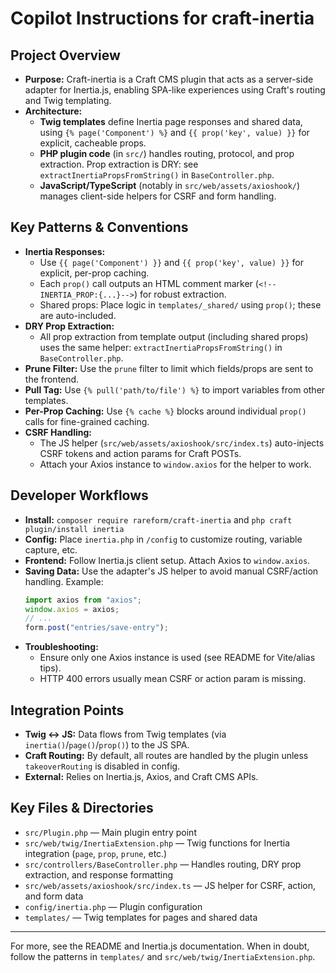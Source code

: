 # Copilot Instructions for craft-inertia

## Project Overview

- **Purpose:** Craft-inertia is a Craft CMS plugin that acts as a server-side adapter for Inertia.js, enabling SPA-like experiences using Craft's routing and Twig templating.
- **Architecture:**
  - **Twig templates** define Inertia page responses and shared data, using `{% page('Component') %}` and `{{ prop('key', value) }}` for explicit, cacheable props.
  - **PHP plugin code** (in `src/`) handles routing, protocol, and prop extraction. Prop extraction is DRY: see `extractInertiaPropsFromString()` in `BaseController.php`.
  - **JavaScript/TypeScript** (notably in `src/web/assets/axioshook/`) manages client-side helpers for CSRF and form handling.

## Key Patterns & Conventions

- **Inertia Responses:**
  - Use `{{ page('Component') }}` and `{{ prop('key', value) }}` for explicit, per-prop caching.
  - Each `prop()` call outputs an HTML comment marker (`<!--INERTIA_PROP:{...}-->`) for robust extraction.
  - Shared props: Place logic in `templates/_shared/` using `prop()`; these are auto-included.
- **DRY Prop Extraction:**
  - All prop extraction from template output (including shared props) uses the same helper: `extractInertiaPropsFromString()` in `BaseController.php`.
- **Prune Filter:** Use the `prune` filter to limit which fields/props are sent to the frontend.
- **Pull Tag:** Use `{% pull('path/to/file') %}` to import variables from other templates.
- **Per-Prop Caching:** Use `{% cache %}` blocks around individual `prop()` calls for fine-grained caching.
- **CSRF Handling:**
  - The JS helper (`src/web/assets/axioshook/src/index.ts`) auto-injects CSRF tokens and action params for Craft POSTs.
  - Attach your Axios instance to `window.axios` for the helper to work.

## Developer Workflows

- **Install:** `composer require rareform/craft-inertia` and `php craft plugin/install inertia`
- **Config:** Place `inertia.php` in `/config` to customize routing, variable capture, etc.
- **Frontend:** Follow Inertia.js client setup. Attach Axios to `window.axios`.
- **Saving Data:** Use the adapter's JS helper to avoid manual CSRF/action handling. Example:
  ```js
  import axios from "axios";
  window.axios = axios;
  // ...
  form.post("entries/save-entry");
  ```
- **Troubleshooting:**
  - Ensure only one Axios instance is used (see README for Vite/alias tips).
  - HTTP 400 errors usually mean CSRF or action param is missing.

## Integration Points

- **Twig ↔ JS:** Data flows from Twig templates (via `inertia()`/`page()`/`prop()`) to the JS SPA.
- **Craft Routing:** By default, all routes are handled by the plugin unless `takeoverRouting` is disabled in config.
- **External:** Relies on Inertia.js, Axios, and Craft CMS APIs.

## Key Files & Directories

- `src/Plugin.php` — Main plugin entry point
- `src/web/twig/InertiaExtension.php` — Twig functions for Inertia integration (`page`, `prop`, `prune`, etc.)
- `src/controllers/BaseController.php` — Handles routing, DRY prop extraction, and response formatting
- `src/web/assets/axioshook/src/index.ts` — JS helper for CSRF, action, and form data
- `config/inertia.php` — Plugin configuration
- `templates/` — Twig templates for pages and shared data

---

For more, see the README and Inertia.js documentation. When in doubt, follow the patterns in `templates/` and `src/web/twig/InertiaExtension.php`.

